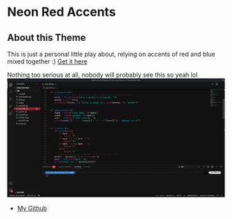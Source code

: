 # Neon Red Accents
## About this Theme
This is just a personal little play about, relying on accents of red and blue mixed together :)
[Get it here](https://marketplace.visualstudio.com/items?itemName=Viibrant.neon-red-accents)

Nothing too serious at all, nobody will probably see this so yeah lol
![](https://github.com/Viibrant/Neon-Red-Accents/blob/main/preview1.png?raw=true)


* [My Github](https://www.github.com/Viibrant)
